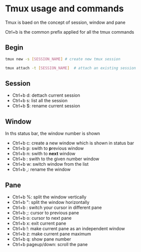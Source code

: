 # Tmux usage and commands

Tmux is baed on the concept of session, window and pane

Ctrl+b is the common prefix applied for all the tmux commands

## Begin
```bash
tmux new -s [SESSION_NAME] # create new tmux session 
```
```bash
tmux attach -t [SESSION_NAME]  # attach an existing session
```
## Session
- Ctrl+b d: dettach current session
- Ctrl+b s: list all the session
- Ctrl+b $: rename current session

## Window
In ths status bar, the window number is shown
- Ctrl+b c: create a new window which is shown in status bar
- Ctrl+b p: swith to **p**revious window
- Ctrl+b n: swith to **next** window
- Ctrl+b <number>: swith to the given number window
- Ctrl+b w: switch window from the list
- Ctrl+b ,: rename the window

## Pane
- Ctrl+b %: split the window vertically
- Ctrl+b ": split the window horizontally
- Ctrl+b <arrow key>: switch your cursor in different pane
- Ctrl+b ;: cursor to previous pane
- Ctrl+b o: cursor to next pane
- Ctrl+b x: exit current pane
- Ctrl+b !: make current pane as an independent window
- Ctrl+b z: make current pane maximum
- Ctrl+b q: show pane number
- Ctrl+b pageup/down: scroll the pane
